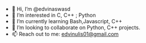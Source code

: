- 👋 Hi, I’m @edvinaswasd
- 👀 I’m interested in C, C++ ; Python
- 🌱 I’m currently learning Bash,Javascript, C++
- 💞️ I’m looking to collaborate on Python, C++ projects.
- 📫 Reach out to me: edvinulis01@gmail.com

<!---
edvinaswasd/edvinaswasd is a ✨ special ✨ repository because its `README.md` (this file) appears on your GitHub profile.
You can click the Preview link to take a look at your changes.
--->
